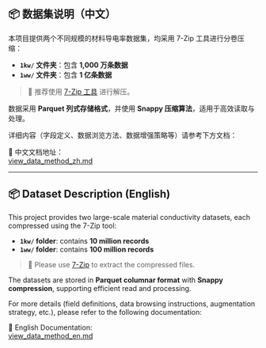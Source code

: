 ## 📦 数据集说明（中文）

本项目提供两个不同规模的材料导电率数据集，均采用 7-Zip 工具进行分卷压缩：

- **`1kw/` 文件夹**：包含 **1,000 万条数据**
- **`1ww/` 文件夹**：包含 **1 亿条数据**

> 🔗 推荐使用 [7-Zip 工具](https://www.7-zip.org/a/7z2500-x64.exe) 进行解压。

数据采用 **Parquet 列式存储格式**，并使用 **Snappy 压缩算法**，适用于高效读取与处理。

详细内容（字段定义、数据浏览方法、数据增强策略等）请参考下方文档：

📄 中文文档地址：  
[view_data_method_zh.md](https://github.com/lanhung/material-conductivity-data/blob/master/document/view_data_method_zh.md)

---

## 📦 Dataset Description (English)

This project provides two large-scale material conductivity datasets, each compressed using the 7-Zip tool:

- **`1kw/` folder**: contains **10 million records**
- **`1ww/` folder**: contains **100 million records**

> 🔗 Please use [7-Zip](https://www.7-zip.org/a/7z2500-x64.exe) to extract the compressed files.

The datasets are stored in **Parquet columnar format** with **Snappy compression**, supporting efficient read and processing.

For more details (field definitions, data browsing instructions, augmentation strategy, etc.), please refer to the following documentation:

📄 English Documentation:  
[view_data_method_en.md](https://github.com/lanhung/material-conductivity-data/blob/master/document/view_data_method_en.md)

